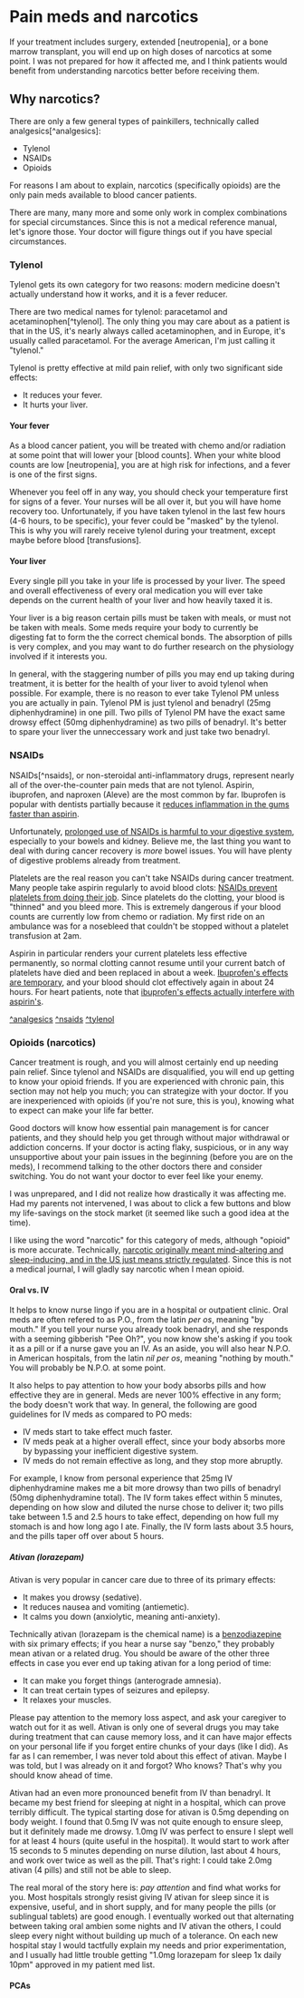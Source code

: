 # Pain meds and narcotics

If your treatment includes surgery, extended [neutropenia], or a bone marrow
transplant, you will end up on high doses of narcotics at some point. I was not
prepared for how it affected me, and I think patients would benefit from
understanding narcotics better before receiving them.

## Why narcotics?

There are only a few general types of painkillers, technically called
analgesics[^analgesics]:

- Tylenol
- NSAIDs
- Opioids

For reasons I am about to explain, narcotics (specifically opioids) are the only
pain meds available to blood cancer patients.

There are many, many more and some only work in complex combinations for special
circumstances. Since this is not a medical reference manual, let's ignore those.
Your doctor will figure things out if you have special circumstances.

### Tylenol

Tylenol gets its own category for two reasons: modern medicine doesn't actually
understand how it works, and it is a fever reducer.

There are two medical names for tylenol: paracetamol and
acetaminophen[^tylenol]. The only thing you may care about as a patient is that
in the US, it's nearly always called acetaminophen, and in Europe, it's usually
called paracetamol. For the average American, I'm just calling it "tylenol."

Tylenol is pretty effective at mild pain relief, with only two significant side
effects:

- It reduces your fever.
- It hurts your liver.

#### Your fever

As a blood cancer patient, you will be treated with chemo and/or radiation at
some point that will lower your [blood counts]. When your white blood counts are
low [neutropenia], you are at high risk for infections, and a fever is one of
the first signs.

Whenever you feel off in any way, you should check your temperature first for
signs of a fever. Your nurses will be all over it, but you will have home
recovery too. Unfortunately, if you have taken tylenol in the last few hours
(4-6 hours, to be specific), your fever could be "masked" by the tylenol. This
is why you will rarely receive tylenol during your treatment, except maybe
before blood [transfusions].

#### Your liver

Every single pill you take in your life is processed by your liver. The speed
and overall effectiveness of every oral medication you will ever take depends on
the current health of your liver and how heavily taxed it is.

Your liver is a big reason certain pills must be taken with meals, or must not
be taken with meals. Some meds require your body to currently be digesting fat
to form the the correct chemical bonds. The absorption of pills is very complex,
and you may want to do further research on the physiology involved if it
interests you.

In general, with the staggering number of pills you may end up taking during
treatment, it is better for the health of your liver to avoid tylenol when
possible. For example, there is no reason to ever take Tylenol PM unless you are
actually in pain. Tylenol PM is just tylenol and benadryl (25mg diphenhydramine)
in one pill. Two pills of Tylenol PM have the exact same drowsy effect (50mg
diphenhydramine) as two pills of benadryl. It's better to spare your liver the
unneccessary work and just take two benadryl.

### NSAIDs

NSAIDs[^nsaids], or non-steroidal anti-inflammatory drugs, represent nearly all
of the over-the-counter pain meds that are not tylenol. Aspirin, ibuprofen, and
naproxen (Aleve) are the most common by far. Ibuprofen is popular with dentists
partially because it [reduces inflammation in the gums faster than
aspirin](http://www.ncbi.nlm.nih.gov/pmc/articles/PMC3414241/).

Unfortunately, [prolonged use of NSAIDs is harmful to your digestive
system](http://en.wikipedia.org/wiki/Non-steroidal_anti-inflammatory_drug#Adverse_effects),
especially to your bowels and kidney. Believe me, the last thing you want to
deal with during cancer recovery is _more_ bowel issues. You will have plenty of
digestive problems already from treatment.

Platelets are the real reason you can't take NSAIDs during cancer treatment.
Many people take aspirin regularly to avoid blood clots: [NSAIDs prevent
platelets from doing their
job](http://paindr.com/wp-content/uploads/2012/06/Effects-of-NSAIDs-on-Plt-Homeostasis.pdf).
Since platelets do the clotting, your blood is "thinned" and you bleed more.
This is extremely dangerous if your blood counts are currently low from chemo or
radiation. My first ride on an ambulance was for a nosebleed that couldn't be
stopped without a platelet transfusion at 2am.

Aspirin in particular renders your current platelets less effective permanently,
so normal clotting cannot resume until your current batch of platelets have died
and been replaced in about a week. [Ibuprofen's effects are
temporary](https://www.ncbi.nlm.nih.gov/pubmed/15809457), and your blood should
clot effectively again in about 24 hours. For heart patients, note that
[ibuprofen's effects actually interfere with
aspirin's](http://www.ncbi.nlm.nih.gov/pubmed/18094224).

[^analgesics](http://en.wikipedia.org/wiki/Analgesic)
[^nsaids](http://en.wikipedia.org/wiki/Non-steroidal_anti-inflammatory_drug)
[^tylenol](http://en.wikipedia.org/wiki/Paracetamol)

### Opioids (narcotics)

Cancer treatment is rough, and you will almost certainly end up needing pain
relief. Since tylenol and NSAIDs are disqualified, you will end up getting to
know your opioid friends. If you are experienced with chronic pain, this section
may not help you much; you can strategize with your doctor. If you are
inexperienced with opioids (if you're not sure, this is you), knowing what to
expect can make your life far better.

Good doctors will know how essential pain management is for cancer patients,
and they should help you get through without major withdrawal or addiction
concerns. If your doctor is acting flaky, suspicious, or in any way unsupportive
about your pain issues in the beginning (before you are on the meds), I
recommend talking to the other doctors there and consider switching. You do not
want your doctor to ever feel like your enemy.

I was unprepared, and I did not realize how drastically it was affecting me. Had
my parents not intervened, I was about to click a few buttons and blow my
life-savings on the stock market (it seemed like such a good idea at the time).

I like using the word "narcotic" for this category of meds, although "opioid" is
more accurate. Technically, [narcotic originally meant mind-altering and
sleep-inducing, and in the US just means strictly
regulated](http://en.wikipedia.org/wiki/Narcotic). Since this is not a medical
journal, I will gladly say narcotic when I mean opioid.

#### Oral vs. IV

It helps to know nurse lingo if you are in a hospital or outpatient clinic. Oral
meds are often refered to as P.O., from the latin _per os_, meaning "by mouth."
If you tell your nurse you already took benadryl, and she responds with a
seeming gibberish "Pee Oh?", you now know she's asking if you took it as a pill
or if a nurse gave you an IV. As an aside, you will also hear N.P.O. in American
hospitals, from the latin _nil per os_, meaning "nothing by mouth." You will
probably be N.P.O. at some point.

It also helps to pay attention to how your body absorbs pills and how effective
they are in general. Meds are never 100% effective in any form; the body doesn't
work that way. In general, the following are good guidelines for IV meds as
compared to PO meds:

- IV meds start to take effect much faster.
- IV meds peak at a higher overall effect, since your body absorbs more by
  bypassing your inefficient digestive system.
- IV meds do not remain effective as long, and they stop more abruptly.

For example, I know from personal experience that 25mg IV diphenhydramine makes
me a bit more drowsy than two pills of benadryl (50mg diphenhydramine total).
The IV form takes effect within 5 minutes, depending on how slow and diluted the
nurse chose to deliver it; two pills take between 1.5 and 2.5 hours to take
effect, depending on how full my stomach is and how long ago I ate. Finally, the
IV form lasts about 3.5 hours, and the pills taper off over about 5 hours.

##### Ativan (lorazepam)

Ativan is very popular in cancer care due to three of its primary effects:

- It makes you drowsy (sedative).
- It reduces nausea and vomiting (antiemetic).
- It calms you down (anxiolytic, meaning anti-anxiety).

Technically ativan (lorazepam is the chemical name) is a
[benzodiazepine](http://en.wikipedia.org/wiki/Benzodiazepine) with six primary
effects; if you hear a nurse say "benzo," they probably mean ativan or a related
drug. You should be aware of the other three effects in case you ever end up
taking ativan for a long period of time:

- It can make you forget things (anterograde amnesia).
- It can treat certain types of seizures and epilepsy.
- It relaxes your muscles.

Please pay attention to the memory loss aspect, and ask your caregiver to watch
out for it as well. Ativan is only one of several drugs you may take during
treatment that can cause memory loss, and it can have major effects on your
personal life if you forget entire chunks of your days (like I did). As far as I
can remember, I was never told about this effect of ativan. Maybe I was told,
but I was already on it and forgot? Who knows? That's why you should know ahead
of time.

Ativan had an even more pronounced benefit from IV than benadryl. It became my
best friend for sleeping at night in a hospital, which can prove terribly
difficult. The typical starting dose for ativan is 0.5mg depending on body
weight. I found that 0.5mg IV was not quite enough to ensure sleep, but it
definitely made me drowsy. 1.0mg IV was perfect to ensure I slept well for at
least 4 hours (quite useful in the hospital). It would start to work after 15
seconds to 5 minutes depending on nurse dilution, last about 4 hours, and work
over twice as well as the pill. That's right: I could take 2.0mg ativan (4
pills) and still not be able to sleep.

The real moral of the story here is: _pay attention_ and find what works for
you. Most hospitals strongly resist giving IV ativan for sleep since it is
expensive, useful, and in short supply, and for many people the pills (or
sublingual tablets) are good enough. I eventually worked out that alternating
between taking oral ambien some nights and IV ativan the others, I could sleep
every night without building up much of a tolerance. On each new hospital stay I
would tactfully explain my needs and prior experimentation, and I usually had
little trouble getting "1.0mg lorazepam for sleep 1x daily 10pm" approved in my
patient med list.

#### PCAs

